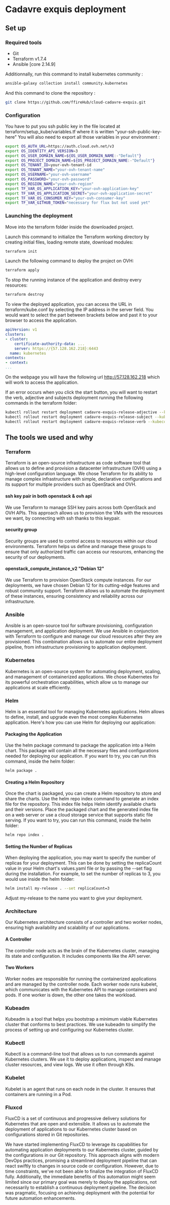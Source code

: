 # Cadavre exquis deployment

## Set up

### Required tools

- Git
- Terraform v1.7.4
- Ansible [core 2.14.9]

Additionnally, run this command to install kubernetes community : 
```bash
ansible-galaxy collection install community.kubernetes
```

And this command to clone the repository : 
```bash
git clone https://github.com/ffireHub/cloud-cadavre-exquis.git
```

### Configuration

You have to put you ssh public key in the file located at terraform/setup_kube/variables.tf where it is written "your-ssh-public-key-here"
You will also need to export all those variables in your environment :
```bash
export OS_AUTH_URL=https://auth.cloud.ovh.net/v3
export OS_IDENTITY_API_VERSION=3
export OS_USER_DOMAIN_NAME=${OS_USER_DOMAIN_NAME:-"Default"}
export OS_PROJECT_DOMAIN_NAME=${OS_PROJECT_DOMAIN_NAME:-"Default"}
export OS_TENANT_ID=your-ovh-tenant-id
export OS_TENANT_NAME="your-ovh-tenant-name"
export OS_USERNAME="your-ovh-username"
export OS_PASSWORD="your-ovh-password"
export OS_REGION_NAME="your-ovh-region"
export TF_VAR_OS_APPLICATION_KEY="your-ovh-application-key"
export TF_VAR_OS_APPLICATION_SECRET="your-ovh-application-secret"
export TF_VAR_OS_CONSUMER_KEY="your-ovh-consumer-key"
export TF_VAR_GITHUB_TOKEN="necessary for flux but not used yet"
```

### Launching the deployment

Move into the terraform folder inside the downloaded project. 

Launch this command to initialize the Terraform working directory by creating initial files, loading remote state, download modules:
```bash
terraform init
```

Launch the following command to deploy the project on OVH:
```bash
terraform apply
```

To stop the running instance of the application and destroy every resources:
```bash
terraform destroy
```

To view the deployed application, you can access the URL in terraform/kube.conf by selecting the IP address in the server field.
You would want to select the part between brackets below and past it to your browser to access the application.
```yaml
apiVersion: v1
clusters:
- cluster:
    certificate-authority-data: ...
    server: https://{57.128.162.218}:6443
  name: kubernetes
contexts:
- context:
...
```
On the webpage you will have the following url http://57.128.162.218 which will work to access the application.

If an error occurs when you click the start button, you will want to restart the verb, adjective and subjects deployment running the following commands in the terraform folder:
```bash
kubectl rollout restart deployment cadavre-exquis-release-adjective --kubeconfig kube.conf -n cloud
kubectl rollout restart deployment cadavre-exquis-release-subject --kubeconfig kube.conf -n cloud
kubectl rollout restart deployment cadavre-exquis-release-verb --kubeconfig kube.conf -n cloud
```

## The tools we used and why

### Terraform

Terraform is an open-source infrastructure as code software tool that allows us to define and provision a datacenter infrastructure (OVH) using a high-level configuration language. We chose Terraform for its ability to manage complex infrastructure with simple, declarative configurations and its support for multiple providers such as OpenStack and OVH.

#### ssh key pair in both openstack & ovh api

We use Terraform to manage SSH key pairs across both OpenStack and OVH APIs. This approach allows us to provision the VMs with the resources we want, by connecting with ssh thanks to this keypair.

#### security group

Security groups are used to control access to resources within our cloud environments. Terraform helps us define and manage these groups to ensure that only authorized traffic can access our resources, enhancing the security of our deployments.

#### openstack_compute_instance_v2 "Debian 12"

We use Terraform to provision OpenStack compute instances. For our deployments, we have chosen Debian 12 for its cutting-edge features and robust community support. Terraform allows us to automate the deployment of these instances, ensuring consistency and reliability across our infrastructure.

### Ansible

Ansible is an open-source tool for software provisioning, configuration management, and application deployment. We use Ansible in conjunction with Terraform to configure and manage our cloud resources after they are provisioned. This combination allows us to automate our entire deployment pipeline, from infrastructure provisioning to application deployment.

### Kubernetes

Kubernetes is an open-source system for automating deployment, scaling, and management of containerized applications. We chose Kubernetes for its powerful orchestration capabilities, which allow us to manage our applications at scale efficiently.

### Helm

Helm is an essential tool for managing Kubernetes applications. Helm allows to define, install, and upgrade even the most complex Kubernetes application. Here's how you can use Helm for deploying our application: 

#### Packaging the Application

Use the helm package command to package the application into a Helm chart. This package will contain all the necessary files and configurations needed for deploying our application.
If you want to try, you can run this command, inside the helm folder:
```bash
helm package .
```

#### Creating a Helm Repository

Once the chart is packaged, you can create a Helm repository to store and share the charts. Use the helm repo index command to generate an index file for the repository. This index file helps Helm identify available charts and their versions. Place the packaged chart and the generated index file on a web server or use a cloud storage service that supports static file serving.
If you want to try, you can run this command, inside the helm folder:
```bash
helm repo index .
```

#### Setting the Number of Replicas

When deploying the application, you may want to specify the number of replicas for your deployment. This can be done by setting the replicaCount value in your Helm chart's values.yaml file or by passing the --set flag during the installation. For example, to set the number of replicas to 3, you would use inside the helm folder:

```bash
helm install my-release . --set replicaCount=3
```

Adjust my-release to the name you want to give your deployment.


### Architecture

Our Kubernetes architecture consists of a controller and two worker nodes, ensuring high availability and scalability of our applications.

#### A Controller

The controller node acts as the brain of the Kubernetes cluster, managing its state and configuration. It includes components like the API server.

#### Two Workers

Worker nodes are responsible for running the containerized applications and are managed by the controller node. Each worker node runs kubelet, which communicates with the Kubernetes API to manage containers and pods. If one worker is down, the other one takes the workload.

### Kubeadm

Kubeadm is a tool that helps you bootstrap a minimum viable Kubernetes cluster that conforms to best practices. We use kubeadm to simplify the process of setting up and configuring our Kubernetes cluster.

### Kubectl

Kubectl is a command-line tool that allows us to run commands against Kubernetes clusters. We use it to deploy applications, inspect and manage cluster resources, and view logs. We use it often through K9s.

### Kubelet

Kubelet is an agent that runs on each node in the cluster. It ensures that containers are running in a Pod.

### Fluxcd

FluxCD is a set of continuous and progressive delivery solutions for Kubernetes that are open and extensible. It allows us to automate the deployment of applications to our Kubernetes cluster based on configurations stored in Git repositories.

We have started implementing FluxCD to leverage its capabilities for automating application deployments to our Kubernetes cluster, guided by the configurations in our Git repository. This approach aligns with modern DevOps practices, promising a streamlined deployment pipeline that can react swiftly to changes in source code or configuration. However, due to time constraints, we've not been able to finalize the integration of FluxCD fully. Additionally, the immediate benefits of this automation might seem limited since our primary goal was merely to deploy the applications, not necessarily to establish a continuous deployment pipeline. The decision was pragmatic, focusing on achieving deployment with the potential for future automation enhancements.
